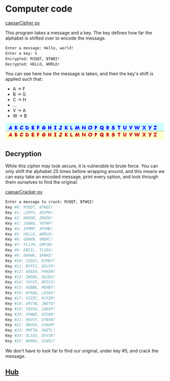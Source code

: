 # Computer code

[caesarCipher py](caesarCipher.py)

This program takes a message and a key. The key defines how far the alphabet is shifted over to encode the message.

```sh
Enter a message: Hello, world!
Enter a key: 5
Encrypted: MJQQT, BTWQI!
Decrypted: HELLO, WORLD!
```

You can see here how the message is taken, and then the key's shift is applied such that:

- A -> F
- B -> G
- C -> H
- ...
- V -> A
- W -> B

![Caesar Cipher gif](caesarCipher.gif)

## Decryption

While this cipher may look secure, it is vulnerable to brute force. You can only shift the alphabet 25 times before wrapping around, and this means we can easy take an encoded message, print every option, and look through them ourselves to find the original.

[caesarCracker py](caesarCracker.py)

```sh
Enter a message to crack: MJQQT, BTWQI!
Key #0: MJQQT, BTWQI!
Key #1: LIPPS, ASVPH!
Key #2: KHOOR, ZRUOG!
Key #3: JGNNQ, YQTNF!
Key #4: IFMMP, XPSME!
Key #5: HELLO, WORLD!
Key #6: GDKKN, VNQKC!
Key #7: FCJJM, UMPJB!
Key #8: EBIIL, TLOIA!
Key #9: DAHHK, SKNHZ!
Key #10: CZGGJ, RJMGY!
Key #11: BYFFI, QILFX!
Key #12: AXEEH, PHKEW!
Key #13: ZWDDG, OGJDV!
Key #14: YVCCF, NFICU!
Key #15: XUBBE, MEHBT!
Key #16: WTAAD, LDGAS!
Key #17: VSZZC, KCFZR!
Key #18: URYYB, JBEYQ!
Key #19: TQXXA, IADXP!
Key #20: SPWWZ, HZCWO!
Key #21: ROVVY, GYBVN!
Key #22: QNUUX, FXAUM!
Key #23: PMTTW, EWZTL!
Key #24: OLSSV, DVYSK!
Key #25: NKRRU, CUXRJ!
```

We don't have to look far to find our original, under key #5, and crack the message.


## [Hub](README.md)
